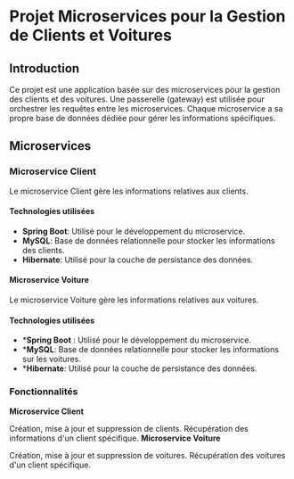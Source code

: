 # Projet Microservices pour la Gestion de Clients et Voitures 

## Introduction

Ce projet est une application basée sur des microservices pour la gestion des clients et des voitures. Une passerelle (gateway) est utilisée pour orchestrer les requêtes entre les microservices. Chaque microservice a sa propre base de données dédiée pour gérer les informations spécifiques.

## Microservices

### Microservice Client

Le microservice Client gère les informations relatives aux clients.

#### Technologies utilisées

- **Spring Boot**: Utilisé pour le développement du microservice.
- **MySQL**: Base de données relationnelle pour stocker les informations des clients.
- **Hibernate**: Utilisé pour la couche de persistance des données.

#### Microservice Voiture
Le microservice Voiture gère les informations relatives aux voitures.

#### Technologies utilisées
- ***Spring Boot** : Utilisé pour le développement du microservice.
- ***MySQL**: Base de données relationnelle pour stocker les informations sur les voitures.
- ***Hibernate**: Utilisé pour la couche de persistance des données.
### Fonctionnalités
**Microservice Client**

Création, mise à jour et suppression de clients.
Récupération des informations d'un client spécifique.
**Microservice Voiture**

Création, mise à jour et suppression de voitures.
Récupération des voitures d'un client spécifique.
